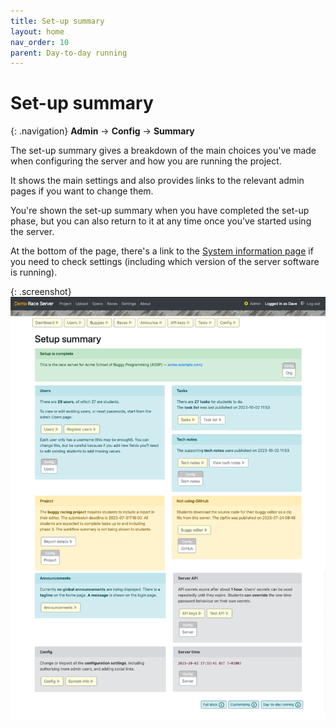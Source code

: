 ```yaml
---
title: Set-up summary
layout: home
nav_order: 10
parent: Day-to-day running
---
```



# Set-up summary

{: .navigation}
**Admin** → **Config** → **Summary**

The set-up summary gives a breakdown of the main choices you've made when
configuring the server and how you are running the project.

It shows the main settings and also provides links to the relevant admin pages
if you want to change them.

You're shown the set-up summary when you have completed the set-up phase, but
you can also return to it at any time once you've started using the server.

At the bottom of the page, there's a link to the 
[System information page](../customising/env#other-system-settings-system-info)
if you need to check settings (including which version of the server software
is running).

{: .screenshot}
![screenshot of setup summary page](/docs/img/screenshots/setup-summary.png)

